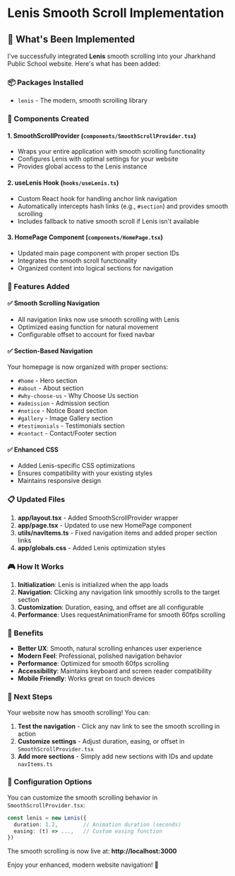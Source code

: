 # Lenis Smooth Scroll Implementation
## 🚀 What's Been Implemented

I've successfully integrated **Lenis** smooth scrolling into your Jharkhand Public School website. Here's what has been added:

### 📦 Packages Installed
- `lenis` - The modern, smooth scrolling library

### 🔧 Components Created

#### 1. **SmoothScrollProvider** (`components/SmoothScrollProvider.tsx`)
- Wraps your entire application with smooth scrolling functionality
- Configures Lenis with optimal settings for your website
- Provides global access to the Lenis instance

#### 2. **useLenis Hook** (`hooks/useLenis.ts`)
- Custom React hook for handling anchor link navigation
- Automatically intercepts hash links (e.g., `#section`) and provides smooth scrolling
- Includes fallback to native smooth scroll if Lenis isn't available

#### 3. **HomePage Component** (`components/HomePage.tsx`)
- Updated main page component with proper section IDs
- Integrates the smooth scroll functionality
- Organized content into logical sections for navigation

### 🎯 Features Added

#### ✅ Smooth Scrolling Navigation
- All navigation links now use smooth scrolling with Lenis
- Optimized easing function for natural movement
- Configurable offset to account for fixed navbar

#### ✅ Section-Based Navigation
Your homepage is now organized with proper sections:
- `#home` - Hero section
- `#about` - About section  
- `#why-choose-us` - Why Choose Us section
- `#admission` - Admission section
- `#notice` - Notice Board section
- `#gallery` - Image Gallery section
- `#testimonials` - Testimonials section
- `#contact` - Contact/Footer section

#### ✅ Enhanced CSS
- Added Lenis-specific CSS optimizations
- Ensures compatibility with your existing styles
- Maintains responsive design

### 📋 Updated Files

1. **app/layout.tsx** - Added SmoothScrollProvider wrapper
2. **app/page.tsx** - Updated to use new HomePage component
3. **utils/navItems.ts** - Fixed navigation items and added proper section links
4. **app/globals.css** - Added Lenis optimization styles

### 🎮 How It Works

1. **Initialization**: Lenis is initialized when the app loads
2. **Navigation**: Clicking any navigation link smoothly scrolls to the target section
3. **Customization**: Duration, easing, and offset are all configurable
4. **Performance**: Uses requestAnimationFrame for smooth 60fps scrolling

### 🌟 Benefits

- **Better UX**: Smooth, natural scrolling enhances user experience
- **Modern Feel**: Professional, polished navigation behavior
- **Performance**: Optimized for smooth 60fps scrolling
- **Accessibility**: Maintains keyboard and screen reader compatibility
- **Mobile Friendly**: Works great on touch devices

### 🚀 Next Steps

Your website now has smooth scrolling! You can:

1. **Test the navigation** - Click any nav link to see the smooth scrolling in action
2. **Customize settings** - Adjust duration, easing, or offset in `SmoothScrollProvider.tsx`
3. **Add more sections** - Simply add new sections with IDs and update `navItems.ts`

### 🔧 Configuration Options

You can customize the smooth scrolling behavior in `SmoothScrollProvider.tsx`:

```typescript
const lenis = new Lenis({
  duration: 1.2,        // Animation duration (seconds)
  easing: (t) => ...,   // Custom easing function
})
```

The smooth scrolling is now live at: **http://localhost:3000**

Enjoy your enhanced, modern website navigation! 🎉
